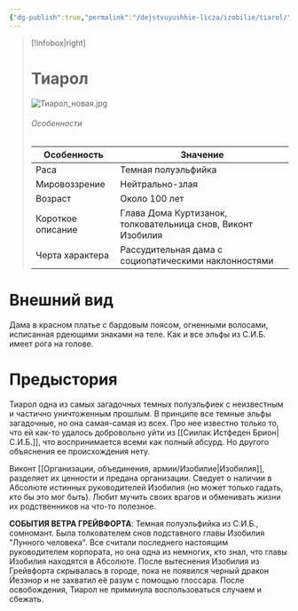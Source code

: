 ```yaml
---
{"dg-publish":true,"permalink":"/dejstvuyushhie-licza/izobilie/tiarol/","dgPassFrontmatter":true}
---
```


> [!infobox|right]
> # Тиарол
> ![Тиарол_новая.jpg](/img/user/%D0%A2%D0%B8%D0%B0%D1%80%D0%BE%D0%BB_%D0%BD%D0%BE%D0%B2%D0%B0%D1%8F.jpg)
> ###### Особенности
> | Особенность | Значение |
> | ---- | ---- |
> | Раса | Темная полуэльфийка|
> | Мировоззрение | Нейтрально-злая |
> | Возраст | Около 100 лет |
> | Короткое описание |Глава Дома Куртизанок, толковательница снов, Виконт Изобилия|
> | Черта характера | Рассудительная дама с социопатическими наклонностями|

# Внешний вид

Дама в красном платье с бардовым поясом, огненными волосами, исписанная рдеющими знаками на теле. Как и все эльфы из С.И.Б. имеет рога на голове. 

# Предыстория

Тиарол одна из самых загадочных темных полуэльфиек с неизвестным и частично уничтоженным прошлым. В принципе все темные эльфы загадочные, но она самая-самая из всех. Про нее известно только то, что ей как-то удалось добровольно уйти из [[Сиилак Истфеден Брион\|С.И.Б.]], что воспринимается всеми как полный абсурд. Но другого объяснения ее происхождения нету.

Виконт [[Организации, объединения, армии/Изобилие\|Изобилия]], разделяет их ценности и предана организации.
Сведует о наличии в Абсолюте истинных руководителей Изобилия (но может только гадать, кто бы это мог быть).
Любит мучить своих врагов и обменивать жизни их родственников на что-то полезное.  

**СОБЫТИЯ ВЕТРА ГРЕЙВФОРТА**:
Темная полуэльфийка из С.И.Б., сомномант. Была толкователем снов подставного главы Изобилия "Лунного человека". Все считали последнего настоящим руководителем корпората, но она одна из немногих, кто знал, что главы Изобилия находятся в Абсолюте. 
После вытеснения Изобилия из Грейвфорта скрывалась в городе, пока не появился черный дракон Йезэнор и не захватил её разум с помощью глоссара. После освобождения, Тиарол не приминула воспользоваться случаем и сбежать.